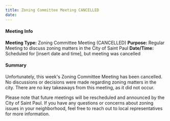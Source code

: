 ```yaml
---
title: Zoning Committee Meeting CANCELLED
date: 
---
```

#### Meeting Info
**Meeting Type:** Zoning Committee Meeting (CANCELLED)
**Purpose:** Regular Meeting to discuss zoning matters in the City of Saint Paul
**Date/Time:** Scheduled for [insert date and time], but meeting was cancelled

#### Summary
Unfortunately, this week's Zoning Committee Meeting has been cancelled. No discussions or decisions were made regarding zoning matters in the city. There are no key takeaways from this meeting, as it did not occur.

Please note that future meetings will be rescheduled and announced by the City of Saint Paul. If you have any questions or concerns about zoning issues in your neighborhood, feel free to reach out to local representatives for more information.

